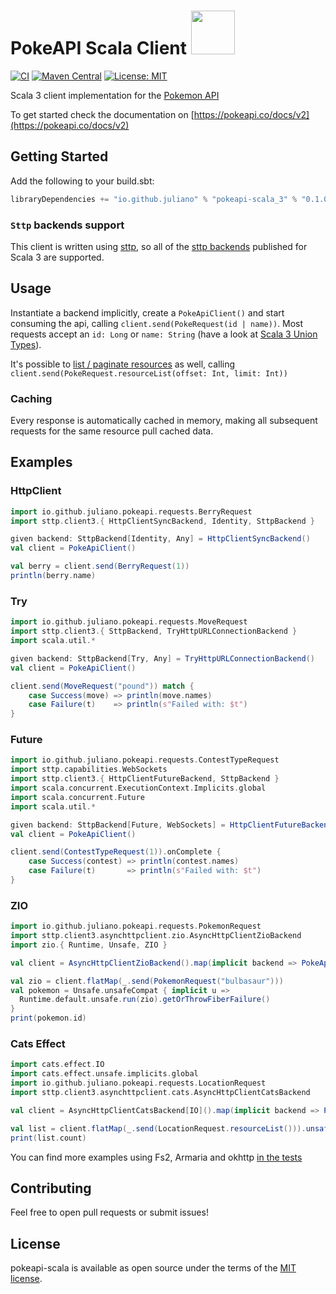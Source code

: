 # PokeAPI Scala Client <a href="https://pokeapi.co/api/v2/pokemon/6"><img src='https://raw.githubusercontent.com/PokeAPI/sprites/master/sprites/pokemon/6.png' height=70px/></a>
[![CI](https://github.com/juliano/pokeapi-scala/actions/workflows/ci.yml/badge.svg)](https://github.com/juliano/pokeapi-scala/actions/workflows/release.yml)
[![Maven Central](https://maven-badges.herokuapp.com/maven-central/io.github.juliano/pokeapi-scala_3/badge.svg)](https://maven-badges.herokuapp.com/maven-central/io.github.juliano/pokeapi-scala_3)
[![License: MIT](https://img.shields.io/badge/License-MIT-yellow.svg)](https://opensource.org/licenses/MIT)

Scala 3 client implementation for the [Pokemon API](https://pokeapi.co/)

To get started check the documentation on [https://pokeapi.co/docs/v2](https://pokeapi.co/docs/v2)

## Getting Started

Add the following to your build.sbt:

```scala
libraryDependencies += "io.github.juliano" % "pokeapi-scala_3" % "0.1.0"
```

### `Sttp` backends support

This client is written using [sttp](https://sttp.softwaremill.com/en/latest/index.html), so all of the [sttp backends](https://sttp.softwaremill.com/en/latest/backends/summary.html) published for Scala 3 are supported.

## Usage

Instantiate a backend implicitly, create a `PokeApiClient()` and start consuming the api, calling `client.send(PokeRequest(id | name))`. Most requests accept an `id: Long` or `name: String` (have a look at [Scala 3 Union Types](https://docs.scala-lang.org/scala3/book/types-union.html)).

It's possible to [list / paginate resources](https://pokeapi.co/docs/v2#resource-listspagination-section) as well, calling `client.send(PokeRequest.resourceList(offset: Int, limit: Int))`

### Caching

Every response is automatically cached in memory, making all subsequent requests for the same resource pull cached data. 

## Examples

### HttpClient

```scala
import io.github.juliano.pokeapi.requests.BerryRequest
import sttp.client3.{ HttpClientSyncBackend, Identity, SttpBackend }

given backend: SttpBackend[Identity, Any] = HttpClientSyncBackend()
val client = PokeApiClient()

val berry = client.send(BerryRequest(1))
println(berry.name)
```

### Try

```scala
import io.github.juliano.pokeapi.requests.MoveRequest
import sttp.client3.{ SttpBackend, TryHttpURLConnectionBackend }
import scala.util.*

given backend: SttpBackend[Try, Any] = TryHttpURLConnectionBackend()
val client = PokeApiClient()

client.send(MoveRequest("pound")) match {
    case Success(move) => println(move.names)
    case Failure(t)    => println(s"Failed with: $t")
}
```

### Future

```scala
import io.github.juliano.pokeapi.requests.ContestTypeRequest
import sttp.capabilities.WebSockets
import sttp.client3.{ HttpClientFutureBackend, SttpBackend }
import scala.concurrent.ExecutionContext.Implicits.global
import scala.concurrent.Future
import scala.util.*

given backend: SttpBackend[Future, WebSockets] = HttpClientFutureBackend()
val client = PokeApiClient()

client.send(ContestTypeRequest(1)).onComplete {
    case Success(contest) => println(contest.names)
    case Failure(t)       => println(s"Failed with: $t")
}
```

### ZIO

```scala
import io.github.juliano.pokeapi.requests.PokemonRequest
import sttp.client3.asynchttpclient.zio.AsyncHttpClientZioBackend
import zio.{ Runtime, Unsafe, ZIO }

val client = AsyncHttpClientZioBackend().map(implicit backend => PokeApiClient())

val zio = client.flatMap(_.send(PokemonRequest("bulbasaur")))
val pokemon = Unsafe.unsafeCompat { implicit u =>
  Runtime.default.unsafe.run(zio).getOrThrowFiberFailure()
}
print(pokemon.id)
```

### Cats Effect

```scala
import cats.effect.IO
import cats.effect.unsafe.implicits.global
import io.github.juliano.pokeapi.requests.LocationRequest
import sttp.client3.asynchttpclient.cats.AsyncHttpClientCatsBackend

val client = AsyncHttpClientCatsBackend[IO]().map(implicit backend => PokeApiClient())

val list = client.flatMap(_.send(LocationRequest.resourceList())).unsafeRunSync()
print(list.count)
```

You can find more examples using Fs2, Armaria and okhttp [in the tests](https://github.com/juliano/pokeapi-scala/tree/main/src/test/scala/io/github/juliano/pokeapi)

## Contributing

Feel free to open pull requests or submit issues!

## License

pokeapi-scala is available as open source under the terms of the [MIT license](https://opensource.org/licenses/MIT).

